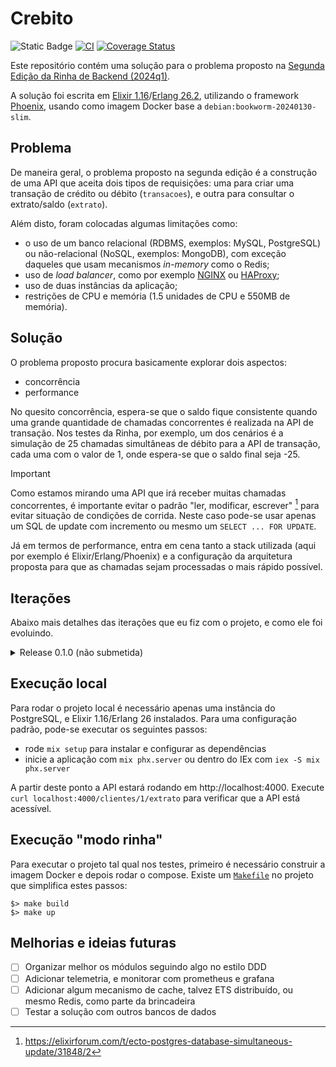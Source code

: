 # Crebito

![Static Badge](https://img.shields.io/badge/rinha_de_backend-2024_q1-yellow)  [![CI](https://github.com/anderkonzen/crebito/actions/workflows/ci.yaml/badge.svg)](https://github.com/anderkonzen/crebito/actions/workflows/ci.yaml)  [![Coverage Status](https://coveralls.io/repos/github/anderkonzen/crebito/badge.svg?branch=main&kill_cache=1)](https://coveralls.io/github/anderkonzen/crebito?branch=main)

Este repositório contém uma solução para o problema proposto na [Segunda Edição da Rinha de Backend (2024q1)](https://github.com/zanfranceschi/rinha-de-backend-2024-q1).

A solução foi escrita em [Elixir 1.16](https://elixir-lang.org/)/[Erlang 26.2](https://www.erlang.org/), utilizando o framework [Phoenix](https://www.phoenixframework.org/), usando como imagem Docker base a `debian:bookworm-20240130-slim`.

## Problema

De maneira geral, o problema proposto na segunda edição é a construção de uma API que aceita dois tipos de requisições: uma para criar uma transação de crédito ou débito (`transacoes`), e outra para consultar o extrato/saldo (`extrato`).

Além disto, foram colocadas algumas limitações como:
* o uso de um banco relacional (RDBMS, exemplos: MySQL, PostgreSQL) ou não-relacional (NoSQL, exemplos: MongoDB), com exceção daqueles que usam mecanismos _in-memory_ como o Redis;
* uso de _load balancer_, como por exemplo [NGINX](https://www.nginx.com/) ou [HAProxy](https://www.haproxy.org/);
* uso de duas instâncias da aplicação;
* restrições de CPU e memória (1.5 unidades de CPU e 550MB de memória).

## Solução

O problema proposto procura basicamente explorar dois aspectos:
* concorrência
* performance

No quesito concorrência, espera-se que o saldo fique consistente quando uma grande quantidade de chamadas concorrentes é realizada na API de transação.
Nos testes da Rinha, por exemplo, um dos cenários é a simulação de 25 chamadas simultâneas de débito para a API de transação, cada uma com o valor de 1, onde espera-se que o saldo final seja -25.

> [!IMPORTANT]
> Como estamos mirando uma API que irá receber muitas chamadas concorrentes, é importante evitar o padrão "ler, modificar, escrever" [^1] para evitar situação de condições de corrida. Neste caso pode-se usar apenas um SQL de update com incremento ou mesmo um `SELECT ... FOR UPDATE`.

Já em termos de performance, entra em cena tanto a stack utilizada (aqui por exemplo é Elixir/Erlang/Phoenix) e a configuração da arquitetura proposta para que as chamadas sejam processadas o mais rápido possível.

## Iterações

Abaixo mais detalhes das iterações que eu fiz com o projeto, e como ele foi evoluindo.

<details>

<summary>Release 0.1.0 (não submetida)</summary>
<br />

Na primeira implementação, utilizei a configuração de arquitetura proposta sem alterar os parâmetros de CPU ou memória. Também utilizei a configuração proposta do NGINX.

Aqui me preocupei mais em fazer o setup do projeto com o intuito de apenas passar nos [testes da Rinha](https://github.com/zanfranceschi/rinha-de-backend-2024-q1?tab=readme-ov-file#ferramenta-de-teste). Como fazia um tempo que eu não criava um projeto Phoenix do zero, gastei um tempo fazendo a configuração do projeto em si, e também do [CI](https://github.com/anderkonzen/crebito/actions/workflows/ci.yaml) (com checks de análise estática, auditoria de dependências e testes) e publicação da imagem no DockerHub.

![CleanShot 2024-02-17 at 7  30 36](https://github.com/anderkonzen/crebito/assets/1413997/9b8ac677-571d-4ca1-af68-9f0dfa8389ec)

Na primeira rodada de testes percebi que a parte de concorrência não tinha ficado legal (eu tinha tentando usar apenas [Ecto.Changeset](https://hexdocs.pm/ecto/Ecto.Changeset.html) e [Multi](https://hexdocs.pm/ecto/Ecto.Multi.html)). Para melhorar acabei optando por fazer um "update com incremento" no saldo e também acrescentei uma constraint check na coluna para garantir que o saldo não ficasse além do limite. Na imagem abaixo podemos ver que todos os testes passaram, e o tempo p75 ficou em 5ms.

![CleanShot 2024-02-17 at 5  17 08](https://github.com/anderkonzen/crebito/assets/1413997/b9847daf-2579-4d2e-8457-92042090e4b6)

</details>

## Execução local

Para rodar o projeto local é necessário apenas uma instância do PostgreSQL, e Elixir 1.16/Erlang 26 instalados. Para uma configuração padrão, pode-se executar os seguintes passos:

* rode `mix setup` para instalar e configurar as dependências
* inicie a aplicação com `mix phx.server` ou dentro do IEx com `iex -S mix phx.server`

A partir deste ponto a API estará rodando em http://localhost:4000. Execute `curl localhost:4000/clientes/1/extrato` para verificar que a API está acessível.

## Execução "modo rinha"

Para executar o projeto tal qual nos testes, primeiro é necessário construir a imagem Docker e depois rodar o compose. Existe um [`Makefile`](https://github.com/anderkonzen/crebito/blob/main/Makefile) no projeto que simplifica estes passos:

```shell
$> make build
$> make up
```

## Melhorias e ideias futuras

- [ ] Organizar melhor os módulos seguindo algo no estilo DDD
- [ ] Adicionar telemetria, e monitorar com prometheus e grafana
- [ ] Adicionar algum mecanismo de cache, talvez ETS distribuído, ou mesmo Redis, como parte da brincadeira
- [ ] Testar a solução com outros bancos de dados

[^1]: https://elixirforum.com/t/ecto-postgres-database-simultaneous-update/31848/2
